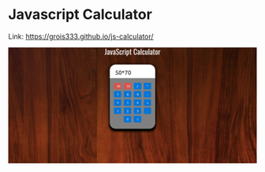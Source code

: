 # Javascript Calculator

Link: https://grois333.github.io/js-calculator/

![Form](https://raw.githubusercontent.com/Grois333/js-calculator/master/calculator.jpg)
